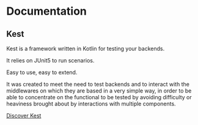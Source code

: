 # Documentation

## Kest

Kest is a framework written in Kotlin for testing your backends.

It relies on JUnit5 to run scenarios.

Easy to use, easy to extend.

It was created to meet the need to test backends and to interact with the middlewares on which they are based in a very simple way, in order to be able to concentrate on the functional to be tested by avoiding difficulty or heaviness brought about by interactions with multiple components.

[Discover Kest](https://lemfi.github.io/kest)
